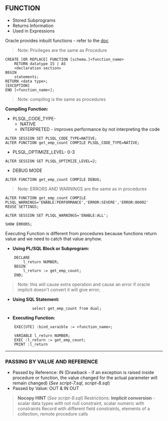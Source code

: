 ## FUNCTION
- Stored Subprograms
- Returns Information
- Used in Expressions

Oracle provides inbuilt functions - refer to the [doc](https://docs.oracle.com/javadb/10.8.3.0/ref/rrefsqlj29026.html)

> Note: Privileges are the same as Procedure
```
CREATE [OR REPLACE] FUNCTION [schema.]<function_name>
    RETURN datatype IS | AS
    <declaration section>
BEGIN
    statements;
RETURN <data type>;
[EXCEPTION]
END [<function_name>];
```
> Note: compiling is the same as procedures

**Compiling Function:**
- PLSQL_CODE_TYPE-
    - NATIVE
    - INTERPRETED - improves performance by not interpreting the code
```
ALTER SESSION SET PLSQL_CODE_TYPE=NATIVE;
ALTER FUNCTION get_emp_count COMPILE PLSQL_CODE_TYPE=NATIVE;
```

- PLSQL_OPTIMIZE_LEVEL- 0-3		
```
ALTER SESSION SET PLSQL_OPTIMIZE_LEVEL=2;
```
- DEBUG MODE
```
ALTER FUNCTION get_emp_count COMPILE DEBUG;
```
> Note: ERRORS AND WARNINGS are the same as in procedures
```
ALTER FUNCTION get_emp_count COMPILE PLSQL_WARNINGS='ENABLE:PERFORMANCE','ERROR:SEVERE','ERROR:06002'
REUSE SETTINGS;

ALTER SESSION SET PLSQL_WARNINGS='ENABLE:ALL';

SHOW ERRORS;
```
Executing Function is different from procedures because functions return value and we need to catch that value anyhow.

- **Using PL/SQL Block or Subprogram:**
```
    DECLARE
        l_return NUMBER;
    BEGIN
        l_return := get_emp_count;
    END;
```
>Note: this will cause extra operation and cause an error if oracle implicit doesn't convert it will give error;

- **Using SQL Statement:**
```
    		select get_emp_count from dual;
```    
- **Executing Function:**
```
    EXEC[UTE] :bind_varaible := <function_name>;
    
    VARIABLE l_return NUMBER;
    EXEC :l_return := get_emp_count;
    PRINT :l_return
```

--------------

### PASSING BY VALUE AND REFERENCE
- Passed by Reference: IN (Drawback - if an exception is raised inside procedure or function, the value changed for the actual parameter will remain changed) (*See script-7.sql, script-8.sql*)
- Passed by Value: OUT & IN OUT
> **Nocopy HINT** (*See script-9.sql*)
> Restrictions:
**Implicit conversion** - scalar data types with not null constraint, scalar numeric with constraints
Record with different field constraints, elements of a collection, remote procedure calls
